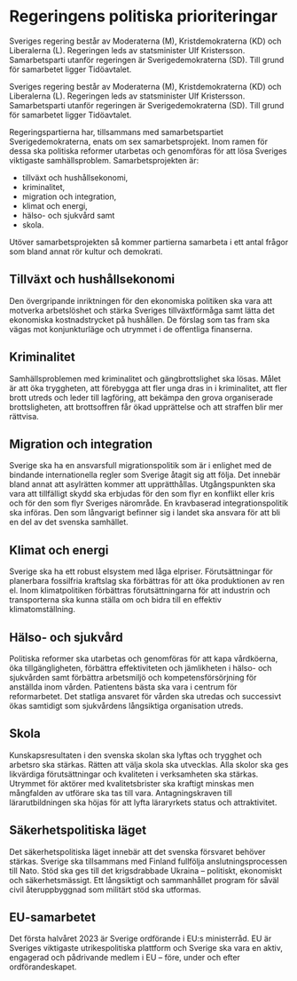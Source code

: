 # Regeringens politiska prioriteringar

Sveriges regering består av Moderaterna (M), Kristdemokraterna (KD) och Liberalerna (L). Regeringen leds av statsminister Ulf Kristersson. Samarbetsparti utanför regeringen är Sverigedemokraterna (SD). Till grund för samarbetet ligger Tidöavtalet.

Sveriges regering består av Moderaterna (M), Kristdemokraterna (KD) och Liberalerna (L). Regeringen leds av statsminister Ulf Kristersson. Samarbetsparti utanför regeringen är Sverigedemokraterna (SD). Till grund för samarbetet ligger Tidöavtalet.

Regeringspartierna har, tillsammans med samarbetspartiet Sverigedemokraterna, enats om sex samarbetsprojekt. Inom ramen för dessa ska politiska reformer utarbetas och genomföras för att lösa Sveriges viktigaste samhällsproblem. Samarbetsprojekten är:

* tillväxt och hushållsekonomi,
* kriminalitet,
* migration och integration,
* klimat och energi,
* hälso- och sjukvård samt
* skola.

Utöver samarbetsprojekten så kommer partierna samarbeta i ett antal frågor som bland annat rör kultur och demokrati.

## Tillväxt och hushållsekonomi

Den övergripande inriktningen för den ekonomiska politiken ska vara att motverka arbetslöshet och stärka Sveriges tillväxtförmåga samt lätta det ekonomiska kostnadstrycket på hushållen. De förslag som tas fram ska vägas mot konjunkturläge och utrymmet i de offentliga finanserna.

## Kriminalitet

Samhällsproblemen med kriminalitet och gängbrottslighet ska lösas. Målet är att öka tryggheten, att förebygga att fler unga dras in i kriminalitet, att fler brott utreds och leder till lagföring, att bekämpa den grova organiserade brottsligheten, att brottsoffren får ökad upprättelse och att straffen blir mer rättvisa.

## Migration och integration

Sverige ska ha en ansvarsfull migrationspolitik som är i enlighet med de bindande internationella regler som Sverige åtagit sig att följa. Det innebär bland annat att asylrätten kommer att upprätthållas. Utgångspunkten ska vara att tillfälligt skydd ska erbjudas för den som flyr en konflikt eller kris och för den som flyr Sveriges närområde. En kravbaserad integrationspolitik ska införas. Den som långvarigt befinner sig i landet ska ansvara för att bli en del av det svenska samhället.

## Klimat och energi

Sverige ska ha ett robust elsystem med låga elpriser. Förutsättningar för planerbara fossilfria kraftslag ska förbättras för att öka produktionen av ren el. Inom klimatpolitiken förbättras förutsättningarna för att industrin och transporterna ska kunna ställa om och bidra till en effektiv klimatomställning.

## Hälso- och sjukvård

Politiska reformer ska utarbetas och genomföras för att kapa vårdköerna, öka tillgängligheten, förbättra effektiviteten och jämlikheten i hälso- och sjukvården samt förbättra arbetsmiljö och kompetensförsörjning för anställda inom vården. Patientens bästa ska vara i centrum för reformarbetet. Det statliga ansvaret för vården ska utredas och successivt ökas samtidigt som sjukvårdens långsiktiga organisation utreds.

## Skola

Kunskapsresultaten i den svenska skolan ska lyftas och trygghet och arbetsro ska stärkas. Rätten att välja skola ska utvecklas. Alla skolor ska ges likvärdiga förutsättningar och kvaliteten i verksamheten ska stärkas. Utrymmet för aktörer med kvalitetsbrister ska kraftigt minskas men mångfalden av utförare ska tas till vara. Antagningskraven till lärarutbildningen ska höjas för att lyfta läraryrkets status och attraktivitet.

## Säkerhetspolitiska läget

Det säkerhetspolitiska läget innebär att det svenska försvaret behöver stärkas. Sverige ska tillsammans med Finland fullfölja anslutningsprocessen till Nato. Stöd ska ges till det krigsdrabbade Ukraina – politiskt, ekonomiskt och säkerhetsmässigt. Ett långsiktigt och sammanhållet program för såväl civil återuppbyggnad som militärt stöd ska utformas.

## EU-samarbetet

Det första halvåret 2023 är Sverige ordförande i EU:s ministerråd. EU är Sveriges viktigaste utrikespolitiska plattform och Sverige ska vara en aktiv, engagerad och pådrivande medlem i EU – före, under och efter ordförandeskapet.
